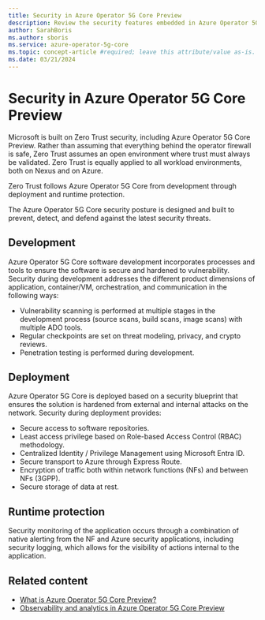 ```yaml
---
title: Security in Azure Operator 5G Core Preview
description: Review the security features embedded in Azure Operator 5G Core Preview.
author: SarahBoris
ms.author: sboris
ms.service: azure-operator-5g-core
ms.topic: concept-article #required; leave this attribute/value as-is.
ms.date: 03/21/2024
---
```


# Security in Azure Operator 5G Core Preview

Microsoft is built on Zero Trust security, including Azure Operator 5G Core Preview. Rather than assuming that everything behind the operator firewall is safe, Zero Trust assumes an open environment where trust must always be validated. Zero Trust is equally applied to all workload environments, both on Nexus and on Azure.

 Zero Trust follows Azure Operator 5G Core from development through deployment and runtime protection.  

The Azure Operator 5G Core security posture is designed and built to prevent, detect, and defend against the latest security threats. 

## Development

Azure Operator 5G Core software development incorporates processes and tools to ensure the software is secure and hardened to vulnerability. Security during development addresses the different product dimensions of application, container/VM, orchestration, and communication in the following ways:  

- Vulnerability scanning is performed at multiple stages in the development process (source scans, build scans, image scans) with multiple ADO tools.
- Regular checkpoints are set on threat modeling, privacy, and crypto reviews.  
- Penetration testing is performed during development.

## Deployment

Azure Operator 5G Core is deployed based on a security blueprint that ensures the solution is hardened from external and internal attacks on the network. Security during deployment provides:

- Secure access to software repositories.
- Least access privilege based on Role-based Access Control (RBAC) methodology.
- Centralized Identity / Privilege Management using Microsoft Entra ID.
- Secure transport to Azure through Express Route.  
- Encryption of traffic both within network functions (NFs) and between NFs (3GPP).
- Secure storage of data at rest.

## Runtime protection

Security monitoring of the application occurs through a combination of native alerting from the NF and Azure security applications, including security logging, which allows for the visibility of actions internal to the application.

## Related content

- [What is Azure Operator 5G Core Preview?](overview-product.md)
- [Observability and analytics in Azure Operator 5G Core Preview](concept-observability-analytics.md)